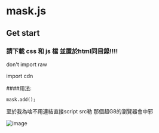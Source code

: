 # mask.js

## Get start

### 請下載 css 和 js 檔 並置於html同目錄!!!!
don't import raw

import cdn 
<code><script type="text/javascript" src="[js file]"></script></code>

####用法:

<code>mask.add(<css selector>);</code>

  至於我為啥不用連結直接script src勒
  那個超G8的瀏覽器會中邪
  
  ![image](https://user-images.githubusercontent.com/71436697/137613864-eaebe94e-f52d-47ab-8c55-5ec7b59fe902.png)
